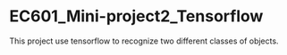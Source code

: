 # EC601_Mini-project2_Tensorflow

This project use tensorflow to recognize two different classes of objects.


